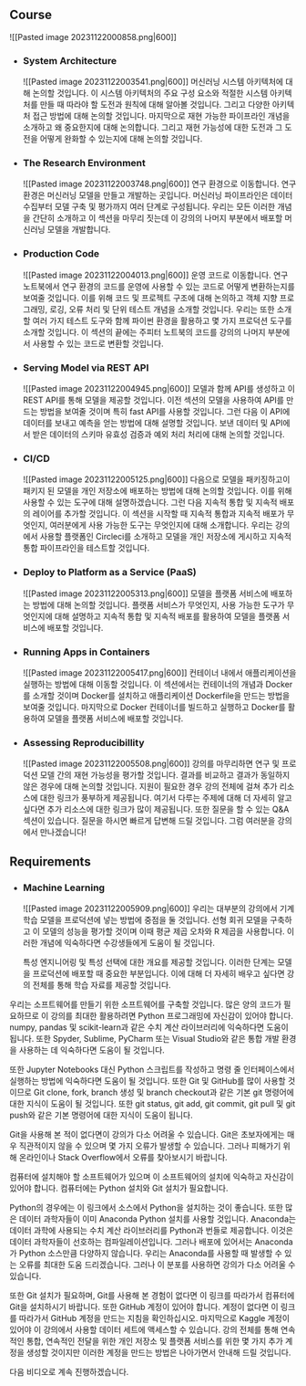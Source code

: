 ## Course
![[Pasted image 20231122000858.png|600]]

- ### System Architecture
	![[Pasted image 20231122003541.png|600]]
	머신러닝 시스템 아키텍처에 대해 논의할 것입니다. 이 시스템 아키텍처의 주요 구성 요소와 적절한 시스템 아키텍처를 만들 때 따라야 할 도전과 원칙에 대해 알아볼 것입니다. 그리고 다양한 아키텍처 접근 방법에 대해 논의할 것입니다. 마지막으로 재현 가능한 파이프라인 개념을 소개하고 왜 중요한지에 대해 논의합니다. 그리고 재현 가능성에 대한 도전과 그 도전을 어떻게 완화할 수 있는지에 대해 논의할 것입니다.
	
- ### The Research Environment
	![[Pasted image 20231122003748.png|600]]
	연구 환경으로 이동합니다. 연구 환경은 머신러닝 모델을 만들고 개발하는 곳입니다. 머신러닝 파이프라인은 데이터 수집부터 모델 구축 및 평가까지 여러 단계로 구성됩니다. 우리는 모든 이러한 개념을 간단히 소개하고 이 섹션을 마무리 짓는데 이 강의의 나머지 부분에서 배포할 머신러닝 모델을 개발합니다.
	
- ### Production Code 
	![[Pasted image 20231122004013.png|600]]
	운영 코드로 이동합니다. 연구 노트북에서 연구 환경의 코드를 운영에 사용할 수 있는 코드로 어떻게 변환하는지를 보여줄 것입니다. 이를 위해 코드 및 프로젝트 구조에 대해 논의하고 객체 지향 프로그래밍, 로깅, 오류 처리 및 단위 테스트 개념을 소개할 것입니다. 우리는 또한 소개할 여러 가지 테스트 도구와 함께 파이썬 환경을 활용하고 몇 가지 프로덕션 도구를 소개할 것입니다. 이 섹션의 끝에는 주피터 노트북의 코드를 강의의 나머지 부분에서 사용할 수 있는 코드로 변환할 것입니다.
	
- ### Serving Model via REST API
	![[Pasted image 20231122004945.png|600]]
	모델과 함께 API를 생성하고 이 REST API를 통해 모델을 제공할 것입니다. 이전 섹션의 모델을 사용하여 API를 만드는 방법을 보여줄 것이며 특히 fast API를 사용할 것입니다. 그런 다음 이 API에 데이터를 보내고 예측을 얻는 방법에 대해 설명할 것입니다. 보낸 데이터 및 API에서 받은 데이터의 스키마 유효성 검증과 예외 처리 처리에 대해 논의할 것입니다.
	
- ### CI/CD
	![[Pasted image 20231122005125.png|600]]
	다음으로 모델을 패키징하고이 패키지 된 모델을 개인 저장소에 배포하는 방법에 대해 논의할 것입니다. 이를 위해 사용할 수 있는 도구에 대해 설명하겠습니다. 그런 다음 지속적 통합 및 지속적 배포의 레이어를 추가할 것입니다. 이 섹션을 시작할 때 지속적 통합과 지속적 배포가 무엇인지, 여러분에게 사용 가능한 도구는 무엇인지에 대해 소개합니다. 우리는 강의에서 사용할 플랫폼인 Circleci를 소개하고 모델을 개인 저장소에 게시하고 지속적 통합 파이프라인을 테스트할 것입니다.
	
- ### Deploy to Platform as a Service (PaaS)
	![[Pasted image 20231122005313.png|600]]
	모델을 플랫폼 서비스에 배포하는 방법에 대해 논의할 것입니다. 플랫폼 서비스가 무엇인지, 사용 가능한 도구가 무엇인지에 대해 설명하고 지속적 통합 및 지속적 배포를 활용하여 모델을 플랫폼 서비스에 배포할 것입니다.
	
- ### Running Apps in Containers
	![[Pasted image 20231122005417.png|600]]
	컨테이너 내에서 애플리케이션을 실행하는 방법에 대해 이동할 것입니다. 이 섹션에서는 컨테이너의 개념과 Docker를 소개할 것이며 Docker를 설치하고 애플리케이션 Dockerfile을 만드는 방법을 보여줄 것입니다. 마지막으로 Docker 컨테이너를 빌드하고 실행하고 Docker를 활용하여 모델을 플랫폼 서비스에 배포할 것입니다.
	
- ### Assessing Reproducibillity
	![[Pasted image 20231122005508.png|600]]
	강의를 마무리하면 연구 및 프로덕션 모델 간의 재현 가능성을 평가할 것입니다. 결과를 비교하고 결과가 동일하지 않은 경우에 대해 논의할 것입니다. 지원이 필요한 경우 강의 전체에 걸쳐 추가 리소스에 대한 링크가 풍부하게 제공됩니다. 여기서 다루는 주제에 대해 더 자세히 알고 싶다면 추가 리소스에 대한 링크가 많이 제공됩니다. 또한 질문을 할 수 있는 Q&A 섹션이 있습니다. 질문을 하시면 빠르게 답변해 드릴 것입니다. 그럼 여러분을 강의에서 만나겠습니다!

## Requirements
- ### Machine Learning
	![[Pasted image 20231122005909.png|600]]
	우리는 대부분의 강의에서 기계 학습 모델을 프로덕션에 넣는 방법에 중점을 둘 것입니다. 선형 회귀 모델을 구축하고 이 모델의 성능을 평가할 것이며 이때 평균 제곱 오차와 R 제곱을 사용합니다. 이러한 개념에 익숙하다면 수강생들에게 도움이 될 것입니다.
	
	특성 엔지니어링 및 특성 선택에 대한 개요를 제공할 것입니다. 이러한 단계는 모델을 프로덕션에 배포할 때 중요한 부분입니다. 이에 대해 더 자세히 배우고 싶다면 강의 전체를 통해 학습 자료를 제공할 것입니다.
	
우리는 소프트웨어를 만들기 위한 소프트웨어를 구축할 것입니다. 많은 양의 코드가 필요하므로 이 강의를 최대한 활용하려면 Python 프로그래밍에 자신감이 있어야 합니다. numpy, pandas 및 scikit-learn과 같은 수치 계산 라이브러리에 익숙하다면 도움이 됩니다. 또한 Spyder, Sublime, PyCharm 또는 Visual Studio와 같은 통합 개발 환경을 사용하는 데 익숙하다면 도움이 될 것입니다.

또한 Jupyter Notebooks 대신 Python 스크립트를 작성하고 명령 줄 인터페이스에서 실행하는 방법에 익숙하다면 도움이 될 것입니다. 또한 Git 및 GitHub를 많이 사용할 것이므로 Git clone, fork, branch 생성 및 branch checkout과 같은 기본 git 명령어에 대한 지식이 도움이 될 것입니다. 또한 git status, git add, git commit, git pull 및 git push와 같은 기본 명령어에 대한 지식이 도움이 됩니다.

Git을 사용해 본 적이 없다면이 강의가 다소 어려울 수 있습니다. Git은 초보자에게는 매우 직관적이지 않을 수 있으며 몇 가지 오류가 발생할 수 있습니다. 그러나 피해가기 위해 온라인이나 Stack Overflow에서 오류를 찾아보시기 바랍니다.

컴퓨터에 설치해야 할 소프트웨어가 있으며 이 소프트웨어의 설치에 익숙하고 자신감이 있어야 합니다. 컴퓨터에는 Python 설치와 Git 설치가 필요합니다.

Python의 경우에는 이 링크에서 소스에서 Python을 설치하는 것이 좋습니다. 또한 많은 데이터 과학자들이 이미 Anaconda Python 설치를 사용할 것입니다. Anaconda는 데이터 과학에 사용되는 수치 계산 라이브러리를 Python과 번들로 제공합니다. 이것은 데이터 과학자들이 선호하는 컴파일레이션입니다. 그러나 배포에 있어서는 Anaconda가 Python 소스만큼 다양하지 않습니다. 우리는 Anaconda를 사용할 때 발생할 수 있는 오류를 최대한 도움 드리겠습니다. 그러나 이 분포를 사용하면 강의가 다소 어려울 수 있습니다.

또한 Git 설치가 필요하며, Git를 사용해 본 경험이 없다면 이 링크를 따라가서 컴퓨터에 Git을 설치하시기 바랍니다. 또한 GitHub 계정이 있어야 합니다. 계정이 없다면 이 링크를 따라가서 GitHub 계정을 만드는 지침을 확인하십시오. 마지막으로 Kaggle 계정이 있어야 이 강의에서 사용할 데이터 세트에 액세스할 수 있습니다. 강의 전체를 통해 연속적인 통합, 연속적인 전달을 위한 개인 저장소 및 플랫폼 서비스를 위한 몇 가지 추가 계정을 생성할 것이지만 이러한 계정을 만드는 방법은 나아가면서 안내해 드릴 것입니다.

다음 비디오로 계속 진행하겠습니다.